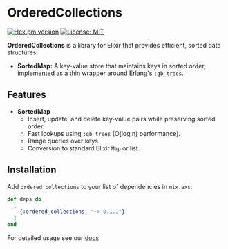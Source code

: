 # OrderedCollections

[![Hex.pm version](https://img.shields.io/hex/v/ordered_collections.svg)](https://hex.pm/packages/ordered_collections)
[![License: MIT](https://img.shields.io/badge/License-MIT-yellow.svg)](LICENSE)

**OrderedCollections** is a library for Elixir that provides efficient, sorted data structures:
- **SortedMap:** A key-value store that maintains keys in sorted order, implemented as a thin wrapper around Erlang's `:gb_trees`.

## Features

- **SortedMap**
  - Insert, update, and delete key-value pairs while preserving sorted order.
  - Fast lookups using `:gb_trees` (O(log n) performance).
  - Range queries over keys.
  - Conversion to standard Elixir `Map` or list.

## Installation

Add `ordered_collections` to your list of dependencies in `mix.exs`:

```elixir
def deps do
  [
    {:ordered_collections, "~> 0.1.1"}
  ]
end
```

For detailed usage see our [docs](https://hexdocs.pm/ordered_collections/api-reference.html)